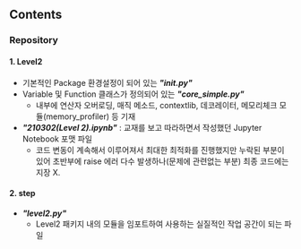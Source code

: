 ## Contents
### Repository 
#### 1. Level2
+ 기본적인 Package 환경설정이 되어 있는 _***"__init__.py"***_
+ Variable 및 Function 클래스가 정의되어 있는 _***"core_simple.py"***_
	- 내부에 연산자 오버로딩, 매직 메소드, contextlib, 데코레이터, 메모리체크 모듈(memory_profiler) 등 기재
+ _***"210302(Level 2).ipynb"***_ : 교재를 보고 따라하면서 작성했던 Jupyter Notebook 포맷 파일
	- 코드 변동이 계속해서 이루어져서 최대한 최적화를 진행했지만 누락된 부분이 있어 초반부에 raise 에러 다수 발생하나(문제에 관련없는 부분) 최종 코드에는 지장 X.

#### 2. step
+ _***"level2.py"***_
	- Level2 패키지 내의 모듈을 임포트하여 사용하는 실질적인 작업 공간이 되는 파일
